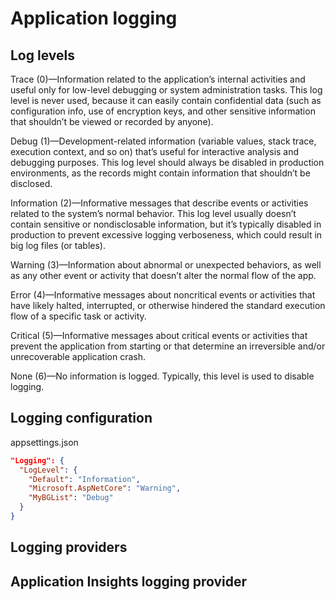 # Application logging

## Log levels
Trace (0)—Information related to the application’s internal activities and useful only for low-level debugging or system administration tasks. This log level is never used, because it can easily contain confidential data (such as configuration info, use of encryption keys, and other sensitive information that shouldn’t be viewed or recorded by anyone).

Debug (1)—Development-related information (variable values, stack trace, execution context, and so on) that’s useful for interactive analysis and debugging purposes. This log level should always be disabled in production environments, as the records might contain information that shouldn’t be disclosed.

Information (2)—Informative messages that describe events or activities related to the system’s normal behavior. This log level usually doesn’t contain sensitive or nondisclosable information, but it’s typically disabled in production to prevent excessive logging verboseness, which could result in big log files (or tables).

Warning (3)—Information about abnormal or unexpected behaviors, as well as any other event or activity that doesn’t alter the normal flow of the app.

Error (4)—Informative messages about noncritical events or activities that have likely halted, interrupted, or otherwise hindered the standard execution flow of a specific task or activity.

Critical (5)—Informative messages about critical events or activities that prevent the application from starting or that determine an irreversible and/or unrecoverable application crash.

None (6)—No information is logged. Typically, this level is used to disable logging.

## Logging configuration
appsettings.json
```json
"Logging": {
  "LogLevel": {
    "Default": "Information",
    "Microsoft.AspNetCore": "Warning",
    "MyBGList": "Debug"
  }
}
```

## Logging providers

## Application Insights logging provider
